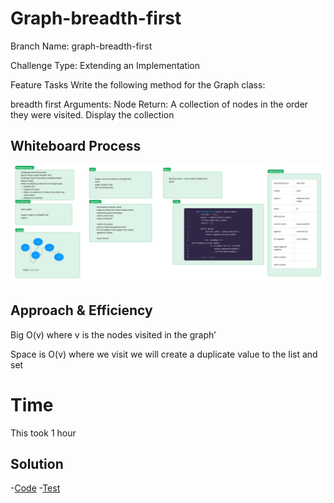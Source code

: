 # Graph-breadth-first

Branch Name: graph-breadth-first

Challenge Type: Extending an Implementation

Feature Tasks
Write the following method for the Graph class:

breadth first
Arguments: Node
Return: A collection of nodes in the order they were visited.
Display the collection

## Whiteboard Process

![Whiteboard Picture](https://github.com/houseofpython/data-structures-and-algorithms/blob/d01567d8f2c4cc8ee28d2eda45a6d5aea0182d2c/CC-36.jpg)

## Approach & Efficiency

Big O(v) where  v is the nodes visited in the graph’

Space is O(v) where we visit we will create a duplicate value to the list and set

# Time

This took 1 hour


## Solution

-[Code](https://github.com/houseofpython/data-structures-and-algorithms/blob/main/python/data_structures/graph_breadth_first.py)
-[Test](https://github.com/houseofpython/data-structures-and-algorithms/edit/main/python/data_structures/test_graph_breadth_first_search.py)

